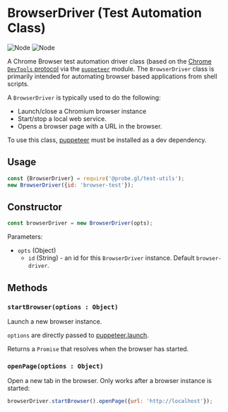 # BrowserDriver (Test Automation Class)

<p class="badges">
  <img src="https://img.shields.io/badge/Node.js-v8.0+-blue.svg?style=flat-square" alt="Node" />
  <img src="https://img.shields.io/badge/Chrome-v64+-blue.svg?style=flat-square" alt="Node" />
</p>

A Chrome Browser test automation driver class (based on the [Chrome `DevTools` protocol](https://chromedevtools.github.io/devtools-protocol/) via the [`puppeteer`](https://github.com/GoogleChrome/puppeteer) module. The `BrowserDriver` class is primarily intended for automating browser based applications from shell scripts.

A `BrowserDriver` is typically used to do the following:
* Launch/close a Chromium browser instance
* Start/stop a local web service.
* Opens a browser page with a URL in the browser.

To use this class, [puppeteer](https://www.npmjs.com/package/puppeteer) must be installed as a dev dependency.

## Usage

```js
const {BrowserDriver} = require('@probe.gl/test-utils');
new BrowserDriver({id: 'browser-test'});
```


## Constructor

```js
const browserDriver = new BrowserDriver(opts);
```

Parameters:

* `opts` (Object)
  - `id` (String) - an id for this `BrowserDriver` instance. Default `browser-driver`.


## Methods

### `startBrowser(options : Object)`

Launch a new browser instance.

`options` are directly passed to [puppeteer.launch](https://github.com/GoogleChrome/puppeteer/blob/v1.11.0/docs/api.md#puppeteerlaunchoptions).

Returns a `Promise` that resolves when the browser has started.

### `openPage(options : Object)`

Open a new tab in the browser. Only works after a browser instance is started:

```js
browserDriver.startBrowser().openPage({url: 'http://localhost'});
```

